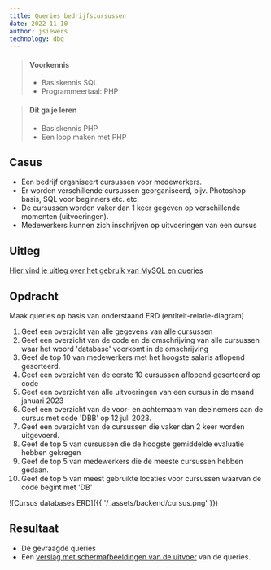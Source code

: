 ```yaml
---
title: Queries bedrijfscursussen
date: 2022-11-10
author: jsiewers
technology: dbq
---
```



> #### Voorkennis
> * Basiskennis SQL
> * Programmeertaal: PHP

> #### Dit ga je leren
> * Basiskennis PHP
> * Een loop maken met PHP


## Casus
* Een bedrijf organiseert cursussen voor medewerkers.  
* Er worden verschillende cursussen georganiseerd, bijv. Photoshop basis, SQL voor beginners etc. etc.
* De cursussen worden vaker dan 1 keer gegeven op verschillende momenten (uitvoeringen).
* Medewerkers kunnen zich inschrijven op uitvoeringen van een cursus

## Uitleg
[Hier vind je uitleg over het gebruik van MySQL en queries](https://www.edutorial.nl/dbq/introductie/)

## Opdracht
Maak queries op basis van onderstaand ERD (entiteit-relatie-diagram)
1. Geef een overzicht van alle gegevens van alle cursussen
2. Geef een overzicht van de code en de omschrijving van alle cursussen waar het woord 'database' voorkomt in de omschrijving
3. Geef de top 10 van medewerkers met het hoogste salaris aflopend gesorteerd.
4. Geef een overzicht van de eerste 10 cursussen aflopend gesorteerd op code
5. Geef een overzicht van alle uitvoeringen van een cursus in de maand januari 2023
6. Geef een overzicht van de voor- en achternaam van deelnemers aan de cursus met code 'DBB' op 12 juli 2023.
7. Geef een overzicht van de cursussen die vaker dan 2 keer worden uitgevoerd.
8. Geef de top 5 van cursussen die de hoogste gemiddelde evaluatie hebben gekregen
9. Geef de top 5 van medewerkers die de meeste cursussen hebben gedaan.
10. Geef de top 5 van meest gebruikte locaties voor cursussen waarvan de code begint met 'DB'

![Cursus databases ERD]({{ '/_assets/backend/cursus.png'  }})

## Resultaat
* De gevraagde queries
* Een [verslag met schermafbeeldingen van de uitvoer](https://static.edutorial.nl/dbq/SQL_Verslag.docx) van de queries.
